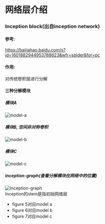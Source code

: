 # 网络层介绍
### Inception block(出自inception network)<br>
#### 参考:
https://baijiahao.baidu.com/s?id=1601882944953788623&wfr=spider&for=pc

#### 作用:
对传统卷积层进行分解<br/>
#### 三种分解模块
##### 模块A<br/>
![model-a](./material_image/inception-network/model-a.jpg)<br/>
##### 模块B, 空间非对称卷积<br/>
![model-b](./material_image/inception-network/model-b.jpg)<br/>
##### 模块C<br/>
![model-c](./material_image/inception-network/model-c.jpg)<br/>
##### inception-graph(查看分解模块在网络中的位置)
![inception-graph](./material_image/inception-network/inception-graph.jpg)<br/>
Inception的stem是指初始网络层
- figure 5对应model a
- figure 6对应model b
- figure 7对应model c

###  